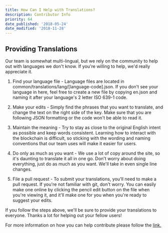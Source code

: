 ```yaml
---
title: How Can I Help with Translations?
description: Contributor Info
priority: 64
date_published: '2018-05-24'
date_modified: '2018-11-28'
---
```



## Providing Translations

Our team is somewhat multi-lingual, but we rely on the community to help out with languages we don't know. If you're willing to help, we'd really appreciate it.

1. Find your language file - Language files are located in common/translations/lang/[language-code].json. If you don't see your language in here, feel free to create a new file by copying en.json and naming it after your language's 2 letter ISO 639-1 code.

2. Make your edits - Simply find the phrases that you want to translate, and change the text on the right side of the key. Make sure that you are following JSON formatting or the code won't be able to read it.

3. Maintain the meaning - Try to stay as close to the original English intent as possible and keep words consistent. Learning how to interact with the blockchain is difficult, so sticking with the wording and naming conventions that our team uses will make it easier for users.

4. Do only as much as you want - We use a lot of copy around the site, so it's daunting to translate it all in one go. Don't worry about doing everything, just do as much as you want. We'll take in even single line changes.

5. File a pull request - To submit your translations, you'll need to make a pull request. If you're not familiar with git, don't worry. You can easily make one online by clicking the pencil edit button on the file when you're viewing it, and it'll make one for you when you're ready to suggest your edits.

If you follow the steps above, we'll be sure to provide your translations to everyone. Thanks a lot for helping out your fellow users!

For more information on how you can help contribute please follow the [link.](https://github.com/MyCryptoHQ/MyCrypto/wiki/Contributing-Providing-Translations)
